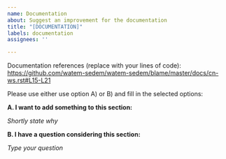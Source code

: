 ```yaml
---
name: Documentation
about: Suggest an improvement for the documentation
title: "[DOCUMENTATION]"
labels: documentation
assignees: ''

---
```


Documentation references (replace with your lines of code): https://github.com/watem-sedem/watem-sedem/blame/master/docs/cn-ws.rst#L15-L21

Please use either use option A) or B) and fill in the selected options:

**A. I want to add something to this section:**

*Shortly state why*

**B. I have a question considering this section:**

*Type your question*

